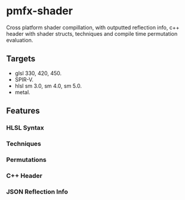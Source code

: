 # pmfx-shader

Cross platform shader compillation, with outputted reflection info, c++ header with shader structs, techniques and compile time permutation evaluation.

## Targets

- glsl 330, 420, 450.
- SPIR-V.
- hlsl sm 3.0, sm 4.0, sm 5.0.
- metal.

## Features

### HLSL Syntax

### Techniques

### Permutations

### C++ Header

### JSON Reflection Info

